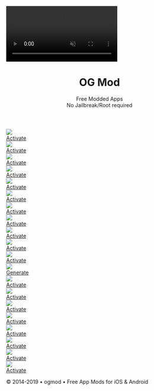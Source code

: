<head><meta http-equiv="Content-Type" content="text/html; charset=utf-8">		<title>Free App Mods for iOS and Android</title>		<meta name="viewport" content="width=device-width, initial-scale=1.0, maximum-scale=1.0, user-scalable=no">		<meta name="description" content="Free App Mods for iOS and Android"> 				<link rel="icon" type="image/ico" href="img/favicon.ico">		<!-- Open Graph Meta Tags-->		<meta property="og:title" content="Free App Mods for iOS and Android"> <!-- Title which is displayed when your site is shared on social networks -->		<meta property="og:description" content="Free App Mods for iOS and Android"> <!-- Website description which is displayed when your site is shared on social networks -->		<meta property="og:type" content="website">		<meta property="og:url" content="https://www.bigappboi.com/cl.php?id=37f6692a806472dd88b71f0f0d3266db"> <!-- Your Website URL -->		<meta property="og:image" content="../ww1.mywebsiteurl.com/social-share-image.html">	<!-- Absolute Path to the Image which will display, when your website is shared on social networks -->			<!-- Icons -->		<link rel="stylesheet" href="https://cdn.linearicons.com/free/1.0.0/icon-font.min.css">		<link rel="stylesheet" href="https://use.fontawesome.com/releases/v5.5.0/css/all.css" integrity="sha384-B4dIYHKNBt8Bc12p+WXckhzcICo0wtJAoU8YZTY5qE0Id1GSseTk6S+L3BlXeVIU" crossorigin="anonymous">		<!-- Google Fonts -->		<link href="https://fonts.googleapis.com/css?family=Poppins:300,400,700,900&amp;display=swap" rel="stylesheet">		<!-- CSS -->		<link href="css/bootstrap.min.css" rel="stylesheet"> 		<link href="css/animate.css" rel="stylesheet">		<link href="css/tooltipster.bundle.min.css" rel="stylesheet">		<link href="css/tooltipster-sideTip-borderless.min.css" rel="stylesheet">		<link href="css/style.css" rel="stylesheet">		</head>	<body>			<video autoplay="" muted="" loop="" id="videoBg">			<source src="video/bg.mp4" type="video/mp4">		</video>		<div class="overlay-pattern"></div>		<div class="overlay"></div>		<header>			<div class="container">				<div class="header-content animated bounceIn">					<h1>OG Mod</h1>					<p>Free Modded Apps<br>No Jailbreak/Root required</p>				</div>			</div>		</header>		<section class="app-grid-section">			<div class="container">				<div class="app-section-content">					<div class="row animated flipInX animation-delay-200">						<div class="col-sm-3 col-6">							<div class="app-item">								<img src="img/app-icons/codm.png" class="app-icon-img img-fluid">								<div class="app-link-wrapper">									<a href="codm/index.html" class="tooltipstered"><span class="lnr lnr-download"></span>Activate</a>								</div>							</div>						</div>						<div class="col-sm-3 col-6">							<div class="app-item">								<img src="img/app-icons/archero.png" class="app-icon-img img-fluid">								<div class="app-link-wrapper">									<a href="archero/index.html" class="tooltipstered"><span class="lnr lnr-download"></span>Activate</a>								</div>							</div>						</div>						<div class="col-sm-3 col-6">							<div class="app-item">								<img src="img/app-icons/pokemon.png" class="app-icon-img img-fluid">								<div class="app-link-wrapper">									<a href="pokemon/index.html" class="tooltipstered"><span class="lnr lnr-download"></span>Activate</a>								</div>							</div>						</div>						<div class="col-sm-3 col-6">							<div class="app-item">								<img src="img/app-icons/showbox.png" class="app-icon-img img-fluid">								<div class="app-link-wrapper">									<a href="showbox/index.html" class="tooltipstered"><span class="lnr lnr-download"></span>Activate</a>								</div>							</div>						</div>					</div>					<div class="row animated flipInX animation-delay-400">						<div class="col-sm-3 col-6">							<div class="app-item">								<img src="img/app-icons/fifa20.jpg" class="app-icon-img img-fluid">								<div class="app-link-wrapper">									<a href="fifa20/index.html" class="tooltipstered"><span class="lnr lnr-download"></span>Activate</a>								</div>							</div>						</div>						<div class="col-sm-3 col-6">							<div class="app-item">								<img src="img/app-icons/pokemasters.png" class="app-icon-img img-fluid">								<div class="app-link-wrapper">									<a href="pokemasters/index.html" class="tooltipstered"><span class="lnr lnr-download"></span>Activate</a>								</div>							</div>						</div>						<div class="col-sm-3 col-6">							<div class="app-item">								<img src="img/app-icons/disney.png" class="app-icon-img img-fluid">								<div class="app-link-wrapper">									<a href="disney/index.html" class="tooltipstered"><span class="lnr lnr-download"></span>Activate</a>								</div>							</div>						</div>						<div class="col-sm-3 col-6">							<div class="app-item">								<img src="img/app-icons/private.png" class="app-icon-img img-fluid">								<div class="app-link-wrapper">									<a href="private/index.html" class="tooltipstered"><span class="lnr lnr-download"></span>Activate</a>								</div>							</div>						</div>					</div>					<div class="row animated flipInX animation-delay-600">						<div class="col-sm-3 col-6">							<div class="app-item">								<img src="img/app-icons/luckypatcher.png" class="app-icon-img img-fluid">								<div class="app-link-wrapper">									<a href="luckypatcher/index.html" class="tooltipstered"><span class="lnr lnr-download"></span>Activate</a>								</div>							</div>						</div>						<div class="col-sm-3 col-6">							<div class="app-item">								<img src="img/app-icons/moviebox.png" class="app-icon-img img-fluid">								<div class="app-link-wrapper">									<a href="moviebox/index.html" class="tooltipstered"><span class="lnr lnr-download"></span>Activate</a>								</div>							</div>						</div>						<div class="col-sm-3 col-6">							<div class="app-item">								<img src="img/app-icons/tinder.png" class="app-icon-img img-fluid">								<div class="app-link-wrapper">									<a href="tinder/index.html" class="tooltipstered"><span class="lnr lnr-download"></span>Activate</a>								</div>							</div>						</div>						<div class="col-sm-3 col-6">							<div class="app-item">								<img src="img/app-icons/cashapp.png" class="app-icon-img img-fluid">								<div class="app-link-wrapper">									<a href="cash/index.html" class="tooltipstered"><span class="lnr lnr-download"></span>Generate</a>								</div>							</div>						</div>											</div>					<div class="row animated flipInX animation-delay-600">						<div class="col-sm-3 col-6">							<div class="app-item">								<img src="img/app-icons/subwaysurfer.png" class="app-icon-img img-fluid">								<div class="app-link-wrapper">									<a href="subwaysurfers/index.html" class="tooltipstered"><span class="lnr lnr-download"></span>Activate</a>								</div>							</div>						</div>						<div class="col-sm-3 col-6">							<div class="app-item">								<img src="img/app-icons/mcpe.png" class="app-icon-img img-fluid">								<div class="app-link-wrapper">									<a href="mcpe/index.html" class="tooltipstered"><span class="lnr lnr-download"></span>Activate</a>								</div>							</div>						</div>						<div class="col-sm-3 col-6">							<div class="app-item">								<img src="img/app-icons/ldoe.png" class="app-icon-img img-fluid">								<div class="app-link-wrapper">									<a href="ldoe/index.html" class="tooltipstered"><span class="lnr lnr-download"></span>Activate</a>								</div>							</div>						</div>						<div class="col-sm-3 col-6">							<div class="app-item">								<img src="img/app-icons/mario.png" class="app-icon-img img-fluid">								<div class="app-link-wrapper">									<a href="mkart/index.html" class="tooltipstered"><span class="lnr lnr-download"></span>Activate</a>								</div>							</div>						</div>					</div>					<div class="row animated flipInX animation-delay-600">						<div class="col-sm-3 col-6">							<div class="app-item">								<img src="img/app-icons/netflixapk.png" class="app-icon-img img-fluid">								<div class="app-link-wrapper">									<a href="netflixapk/index.html" class="tooltipstered"><span class="lnr lnr-download"></span>Activate</a>								</div>							</div>						</div>						<div class="col-sm-3 col-6">							<div class="app-item">								<img src="img/app-icons/tutuvip.png" class="app-icon-img img-fluid">								<div class="app-link-wrapper">									<a href="tutuvip/index.html" class="tooltipstered"><span class="lnr lnr-download"></span>Activate</a>								</div>							</div>						</div>						<div class="col-sm-3 col-6">							<div class="app-item">								<img src="img/app-icons/appmusic.png" class="app-icon-img img-fluid">								<div class="app-link-wrapper">									<a href="applemusic/index.html" class="tooltipstered"><span class="lnr lnr-download"></span>Activate</a>								</div>							</div>						</div>						<div class="col-sm-3 col-6">							<div class="app-item">								<img src="img/app-icons/adblock.png" class="app-icon-img img-fluid">								<div class="app-link-wrapper">									<a href="adblock/index.html" class="tooltipstered"><span class="lnr lnr-download"></span>Activate</a>								</div>							</div>						</div>					</div>				</div>			</div>		</section>		<footer>			<div class="container">				<div class="footer-content">					<p>© 2014-2019 • ogmod • Free App Mods for iOS &amp; Android</p>				</div>			</div>		</footer>		<!-- JS -->		 <!-- Global site tag (gtag.js) - Google Analytics --><script type="text/javascript" async="" src="https://www.google-analytics.com/analytics.js"></script><script async="" src="https://www.googletagmanager.com/gtag/js?id=UA-147386547-1"></script><script> window.dataLayer = window.dataLayer || []; function gtag(){dataLayer.push(arguments);} gtag('js', new Date()); gtag('config', 'UA-147386547-1');</script>	<script type="text/javascript" src="https://ajax.googleapis.com/ajax/libs/jquery/2.1.4/jquery.min.js"></script>		<script type="text/javascript" src="js/bootstrap.min.js"></script>	<script type="text/javascript" src="js/tooltipster.bundle.min.js"></script>	<script type="text/javascript" src="js/main.js"></script></body>
